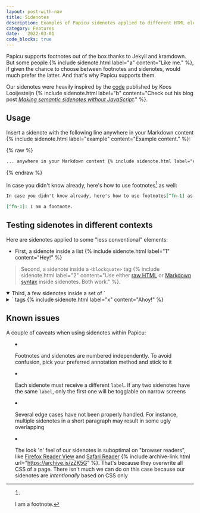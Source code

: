 ```yaml
---
layout: post-with-nav
title: Sidenotes
description: Examples of Papicu sidenotes applied to different HTML elements
category: Features
date:	2022-03-01
code_blocks: true
---
```


Papicu supports footnotes out of the box thanks to Jekyll and kramdown. But some people {% include sidenote.html label="a" content="Like me." %}, if given the chance to choose between footnotes and sidenotes, would much prefer the latter. And that's why Papicu supports them.

Our sidenotes were heavily inspired by the [code](https://github.com/kslstn/sidenotes) published by Koos Looijesteijn {% include sidenote.html label="b" content="Check out his blog post _[Making semantic sidenotes without JavaScript](https://www.kooslooijesteijn.net/blog/sidenotes-without-js)_." %}.


## Usage

Insert a sidenote with the following line anywhere in your Markdown content {% include sidenote.html label="example" content="Example content." %}:

{% raw  %}
```markdown
... anywhere in your Markdown content {% include sidenote.html label="example" content="Example content." %}
```
{% endraw  %}

In case you didn't know already, here's how to use footnotes[^fn-1] as well:

[^fn-1]: I am a footnote.

```md
In case you didn't know already, here's how to use footnotes[^fn-1] as well:

[^fn-1]: I am a footnote.
```


## Testing sidenotes in different contexts

Here are sidenotes applied to some "less conventional" elements:

- First, a sidenote inside a list {% include sidenote.html label="1" content="Hey!" %}

> Second, a sidenote inside a `<blockquote>` tag {% include sidenote.html label="2" content="Use either <a href='https://en.wikipedia.org/wiki/HTML'>raw HTML</a> or [Markdown syntax](https://kramdown.gettalong.org/syntax.html) inside sidenotes. Both work." %}.

<details class="content-details" open>
<!-- <summary markdown="span"> -->
<summary markdown="span">
Third, a few sidenotes inside a set of `<details>` and `<summary>` tags {% include sidenote.html label="x" content="Ahoy!" %}
</summary>
<div markdown="block">
A sidenote goes here {% include sidenote.html label="3" content="Sidenotes everywhere." %}.

> Another one here {% include sidenote.html label="4" content="Almost there." %}.
>
> - And now the very last one
> - A sidenote inside a list inside a `<blockquote>` inside a `<details>` {% include sidenote.html label="last" content="Almost there yet." %}

</div>

<div class="quote-container" markdown="block">
<p class="citation muted">Person, <cite markdown="span">[Work](#)</cite> {% include sidenote.html label="citation" content="<span markdown='span'>Now, the _gran finale_:<br/><br/>Some convoluted `sn-content`. <cite>[Cite link](#)</cite>. Another [link](#). And also some \"quotes.\"</span>" %}</p>
</div>
</details>


## Known issues

A couple of caveats when using sidenotes within Papicu:

- Footnotes and sidenotes are numbered independently. To avoid confusion, pick your preferred annotation method and stick to it

- Each sidenote must receive a different `label`. If any two sidenotes have the same `label`, only the first one will be togglable on narrow screens

- Several edge cases have not been properly handled. For instance, multiple sidenotes in a short paragraph may result in some ugly overlapping

- The look 'n' feel of our sidenotes is suboptimal on "browser readers", like [Firefox Reader View](https://support.mozilla.org/en-US/kb/firefox-reader-view-clutter-free-web-pages) and [Safari Reader](https://support.apple.com/guide/safari/hide-ads-when-reading-sfri32632/mac) {% include archive-link.html url="https://archive.is/zZK5G" %}. That's because they overwrite all CSS of a page. There isn't much we can do on this case because our sidenotes are _intentionally_ based on CSS only